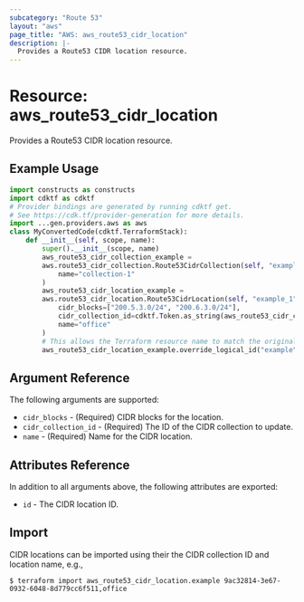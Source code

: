 ```yaml
---
subcategory: "Route 53"
layout: "aws"
page_title: "AWS: aws_route53_cidr_location"
description: |-
  Provides a Route53 CIDR location resource.
---
```


# Resource: aws_route53_cidr_location

Provides a Route53 CIDR location resource.

## Example Usage

```python
import constructs as constructs
import cdktf as cdktf
# Provider bindings are generated by running cdktf get.
# See https://cdk.tf/provider-generation for more details.
import ...gen.providers.aws as aws
class MyConvertedCode(cdktf.TerraformStack):
    def __init__(self, scope, name):
        super().__init__(scope, name)
        aws_route53_cidr_collection_example =
        aws.route53_cidr_collection.Route53CidrCollection(self, "example",
            name="collection-1"
        )
        aws_route53_cidr_location_example =
        aws.route53_cidr_location.Route53CidrLocation(self, "example_1",
            cidr_blocks=["200.5.3.0/24", "200.6.3.0/24"],
            cidr_collection_id=cdktf.Token.as_string(aws_route53_cidr_collection_example.id),
            name="office"
        )
        # This allows the Terraform resource name to match the original name. You can remove the call if you don't need them to match.
        aws_route53_cidr_location_example.override_logical_id("example")
```

## Argument Reference

The following arguments are supported:

* `cidr_blocks` - (Required) CIDR blocks for the location.
* `cidr_collection_id` - (Required) The ID of the CIDR collection to update.
* `name` - (Required) Name for the CIDR location.

## Attributes Reference

In addition to all arguments above, the following attributes are exported:

* `id` - The CIDR location ID.

## Import

CIDR locations can be imported using their the CIDR collection ID and location name, e.g.,

```
$ terraform import aws_route53_cidr_location.example 9ac32814-3e67-0932-6048-8d779cc6f511,office
```

<!-- cache-key: cdktf-0.17.0-pre.15 input-f80c2a3a6569a4b7bc7db3217a6fa0835340c38c3d4e4dee266cb99157f812c6 -->